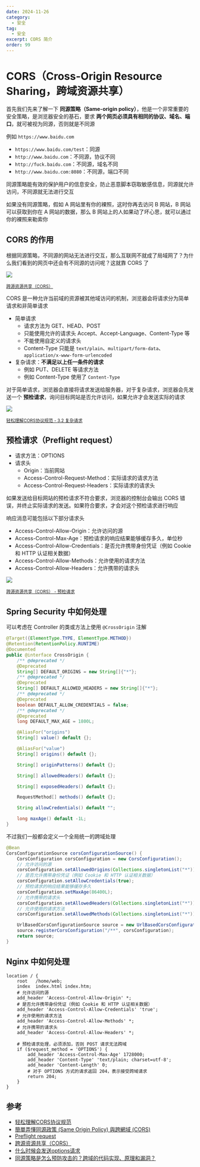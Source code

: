 ```yaml
---
date: 2024-11-26
category:
  - 安全
tag:
  - 安全
excerpt: CORS 简介
order: 99
---
```


# CORS（Cross-Origin Resource Sharing，跨域资源共享）

首先我们先来了解一下 **同源策略（Same-origin policy）**，他是一个非常重要的安全策略，是浏览器安全的基石，要求 **两个网页必须具有相同的协议、域名、端口**，就可被视为同源，否则就是不同源

例如 `https://www.baidu.com`

- `https://www.baidu.com/test`：同源
- `http://www.baidu.com`：不同源，协议不同
- `http://fuck.baidu.com`：不同源，域名不同
- `http://www.baidu.com:8080`：不同源，端口不同

同源策略能有效的保护用户的信息安全，防止恶意脚本窃取敏感信息，同源就允许访问，不同源就无法进行交互

如果没有同源策略，假如 A 网站里有你的裸照，这时你再去访问 B 网站，B 网站可以获取到你在 A 网站的数据，那么 B 网站上的人如果动了坏心思，就可以通过你的裸照来勒索你

## CORS 的作用

根据同源策略，不同源的网站无法进行交互，那么互联网不就成了局域网了？为什么我们看到的网页中还会有不同源的访问呢？这就靠 CORS 了

![](./md.assets/cors_principle.png)

<small>[跨源资源共享（CORS）](https://developer.mozilla.org/zh-CN/docs/Web/HTTP/CORS)</small>

CORS 是一种允许当前域的资源被其他域访问的机制，浏览器会将请求分为简单请求和非简单请求

- 简单请求
  - 请求方法为 GET、HEAD、POST
  - 只能使用允许的请求头 Accept、Accept-Language、Content-Type 等
  - 不能使用自定义的请求头
  - Content-Type 只能是 `text/plain`、`multipart/form-data`、`application/x-www-form-urlencoded`
- 复杂请求：**不满足以上任一条件的请求**
  - 例如 PUT、DELETE 等请求方法
  - 例如 Content-Type 使用了 `Content-Type`

对于简单请求，浏览器会直接将请求发送给服务器，对于复杂请求，浏览器会先发送一个 **预检请求**，询问目标网站是否允许访问，如果允许才会发送实际的请求

![](./md.assets/cors.png)

<small>[轻松理解CORS协议规范 - 3.2 复杂请求](https://www.cnblogs.com/Xianhuii/p/17026781.html)</small>

## 预检请求（Preflight request）

- 请求方法：OPTIONS
- 请求头
  - Origin：当前网站
  - Access-Control-Request-Method：实际请求的请求方法
  - Access-Control-Request-Headers：实际请求的请求头

如果发送给目标网站的预检请求不符合要求，浏览器的控制台会输出 CORS 错误，并终止实际请求的发送。如果符合要求，才会对这个预检请求进行响应

响应消息可能包括以下部分请求头

- Access-Control-Allow-Origin：允许访问的源
- Access-Control-Max-Age：预检请求的响应结果能够缓存多久，单位秒
- Access-Control-Allow-Credentials：是否允许携带身份凭证（例如 Cookie 和 HTTP 认证相关数据）
- Access-Control-Allow-Methods：允许使用的请求方法
- Access-Control-Allow-Headers：允许携带的请求头

![](./md.assets/preflight_request_response.png)

<small>[跨源资源共享（CORS） - 预检请求](https://developer.mozilla.org/zh-CN/docs/Web/HTTP/CORS)</small>

## Spring Security 中如何处理

可以考虑在 Controller 的类或方法上使用 `@CrossOrigin` 注解

```java
@Target({ElementType.TYPE, ElementType.METHOD})
@Retention(RetentionPolicy.RUNTIME)
@Documented
public @interface CrossOrigin {
    /** @deprecated */
    @Deprecated
    String[] DEFAULT_ORIGINS = new String[]{"*"};
    /** @deprecated */
    @Deprecated
    String[] DEFAULT_ALLOWED_HEADERS = new String[]{"*"};
    /** @deprecated */
    @Deprecated
    boolean DEFAULT_ALLOW_CREDENTIALS = false;
    /** @deprecated */
    @Deprecated
    long DEFAULT_MAX_AGE = 1800L;

    @AliasFor("origins")
    String[] value() default {};

    @AliasFor("value")
    String[] origins() default {};

    String[] originPatterns() default {};

    String[] allowedHeaders() default {};

    String[] exposedHeaders() default {};

    RequestMethod[] methods() default {};

    String allowCredentials() default "";

    long maxAge() default -1L;
}
```

不过我们一般都会定义一个全局统一的跨域处理

```java
@Bean
CorsConfigurationSource corsConfigurationSource() {
    CorsConfiguration corsConfiguration = new CorsConfiguration();
    // 允许访问的源
    corsConfiguration.setAllowedOrigins(Collections.singletonList("*"));
    // 是否允许携带身份凭证（例如 Cookie 和 HTTP 认证相关数据）
    corsConfiguration.setAllowCredentials(true);
    // 预检请求的响应结果能够缓存多久
    corsConfiguration.setMaxAge(86400L);
    // 允许携带的请求头
    corsConfiguration.setAllowedHeaders(Collections.singletonList("*"));
    // 允许使用的请求方法
    corsConfiguration.setAllowedMethods(Collections.singletonList("*"));

    UrlBasedCorsConfigurationSource source = new UrlBasedCorsConfigurationSource();
    source.registerCorsConfiguration("/**", corsConfiguration);
    return source;
}
```

## Nginx 中如何处理

```nginx
location / {
    root   /home/web;
    index  index.html index.htm;
    # 允许访问的源
    add_header 'Access-Control-Allow-Origin' *;
    # 是否允许携带身份凭证（例如 Cookie 和 HTTP 认证相关数据）
    add_header 'Access-Control-Allow-Credentials' 'true';
    # 允许使用的请求方法
    add_header 'Access-Control-Allow-Methods' *;
    # 允许携带的请求头
    add_header 'Access-Control-Allow-Headers' *;

    # 预检请求处理，必须添加，否则 POST 请求无法跨域
    if ($request_method = 'OPTIONS') {
        add_header 'Access-Control-Max-Age' 1728000;
        add_header 'Content-Type' 'text/plain; charset=utf-8';
        add_header 'Content-Length' 0;
        # 对于 OPTIONS 方式的请求返回 204，表示接受跨域请求
        return 204;
    }
}
```

## 参考

- [轻松理解CORS协议规范](https://www.cnblogs.com/Xianhuii/p/17026781.html)
- [簡單弄懂同源政策 (Same Origin Policy) 與跨網域 (CORS)](https://medium.com/starbugs/%E5%BC%84%E6%87%82%E5%90%8C%E6%BA%90%E6%94%BF%E7%AD%96-same-origin-policy-%E8%88%87%E8%B7%A8%E7%B6%B2%E5%9F%9F-cors-e2e5c1a53a19)
- [Preflight request](https://developer.mozilla.org/zh-CN/docs/Glossary/Preflight_request)
- [跨源资源共享（CORS）](https://developer.mozilla.org/zh-CN/docs/Web/HTTP/CORS)
- [什么时候会发送options请求](https://juejin.cn/post/6844903821634699277)
- [同源策略是怎么预防攻击的？跨域的代码实现、原理和漏洞？](https://juejin.cn/post/7208018784073629752)
